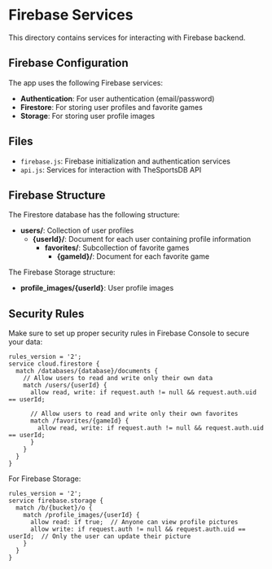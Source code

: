 # Firebase Services

This directory contains services for interacting with Firebase backend.

## Firebase Configuration

The app uses the following Firebase services:

- **Authentication**: For user authentication (email/password)
- **Firestore**: For storing user profiles and favorite games
- **Storage**: For storing user profile images

## Files

- `firebase.js`: Firebase initialization and authentication services
- `api.js`: Services for interaction with TheSportsDB API

## Firebase Structure

The Firestore database has the following structure:

- **users/**: Collection of user profiles
  - **{userId}/**: Document for each user containing profile information
    - **favorites/**: Subcollection of favorite games
      - **{gameId}/**: Document for each favorite game

The Firebase Storage structure:

- **profile_images/{userId}**: User profile images

## Security Rules

Make sure to set up proper security rules in Firebase Console to secure your data:

```
rules_version = '2';
service cloud.firestore {
  match /databases/{database}/documents {
    // Allow users to read and write only their own data
    match /users/{userId} {
      allow read, write: if request.auth != null && request.auth.uid == userId;

      // Allow users to read and write only their own favorites
      match /favorites/{gameId} {
        allow read, write: if request.auth != null && request.auth.uid == userId;
      }
    }
  }
}
```

For Firebase Storage:

```
rules_version = '2';
service firebase.storage {
  match /b/{bucket}/o {
    match /profile_images/{userId} {
      allow read: if true;  // Anyone can view profile pictures
      allow write: if request.auth != null && request.auth.uid == userId;  // Only the user can update their picture
    }
  }
}
```
